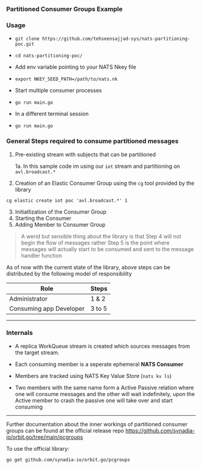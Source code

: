 ### Partitioned Consumer Groups Example

### Usage

- ```
  git clone https://github.com/tehseensajjad-sys/nats-partitioning-poc.git
  ```

- ```
  cd nats-partitioning-poc/
  ```
- Add env variable pointing to your NATS Nkey file
- ```
  export NKEY_SEED_PATH=/path/to/nats.nk
  ```
- Start multiple consumer processes
- ```
  go run main.go
  ```
- In a different terminal session
- ```
  go run main.go
  ```

### General Steps required to consume partitioned messages

1. Pre-existing stream with subjects that can be partitioned

   1a. In this sample code im using our `iot` stream and partitioning on `avl.broadcast.*`

2. Creation of an Elastic Consumer Group using the `cg` tool provided by the library

```
cg elastic create iot poc 'avl.broadcast.*' 1
```

3. Initiatlization of the Consumer Group
4. Starting the Consumer
5. Adding Member to Consumer Group

> A werid but sensible thing about the library is that Step 4 will not begin the flow of messages rather Step 5 is the point where messages will actually start to be consumed and sent to the message handler function

As of now with the current state of the library, above steps can be distributed by the following model of responsibility

| Role                    | Steps  |
| ----------------------- | ------ |
| Administrator           | 1 & 2  |
| Consuming app Developer | 3 to 5 |

---

### Internals

- A replica WorkQueue stream is created which sources messages from the target stream.

- Each consuming member is a seperate ephemeral **NATS Consumer**

- Members are tracked using NATS Key Value Store (`nats kv ls`)
- Two members with the same name form a Active Passive relation where one will consume messages and the other will wait indefinitely, upon the Active member to crash the passive one will take over and start consuming

---

Further documentation about the inner workings of partitioned consumer groups can be found at the official release repo
https://github.com/synadia-io/orbit.go/tree/main/pcgroups

To use the official library:

```
go get github.com/synadia-io/orbit.go/pcgroups
```
